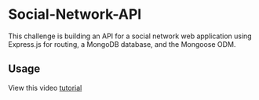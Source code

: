 # Social-Network-API
This challenge is building an API for a social network web application using Express.js for routing, a MongoDB database, and the Mongoose ODM.

## Usage
View this video [tutorial](https://github.com/kali20987/Social-Network-API/assets/128011155/6a8cb812-fc0a-48b3-afa4-eb2642c97148)
